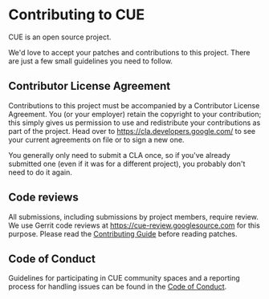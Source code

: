 # Contributing to CUE

CUE is an open source project.

We'd love to accept your patches and contributions to this project. There are
just a few small guidelines you need to follow.

## Contributor License Agreement

Contributions to this project must be accompanied by a Contributor License
Agreement. You (or your employer) retain the copyright to your contribution;
this simply gives us permission to use and redistribute your contributions as
part of the project. Head over to <https://cla.developers.google.com/> to see
your current agreements on file or to sign a new one.

You generally only need to submit a CLA once, so if you've already submitted one
(even if it was for a different project), you probably don't need to do it
again.

## Code reviews

All submissions, including submissions by project members, require review. We
use Gerrit code reviews at https://cue-review.googlesource.com for this purpose.
Please read the [Contributing Guide](./doc/contribute.md)
before reading patches.

## Code of Conduct

Guidelines for participating in CUE community spaces and a reporting process for
handling issues can be found in the [Code of
Conduct](/docs/contribution_guidelines/conduct).
